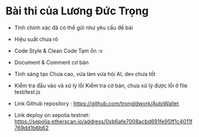 # Bài thi của Lương Đức Trọng

- Tính chính xác
    đã có thể gửi như yêu cầu đề bài
- Hiệu suất
    chưa rõ
- Code Style & Clean Code
    Tạm ổn :v
- Document & Comment
    cơ bản
- Tính sáng tạo
    Chưa cao, vừa làm vừa hỏi AI, dev chưa tốt
- Kiểm tra đầu vào và xử lý lỗi 
    Kiểm tra cơ bản, chưa xử lý được lỗi ở file test/test.js

- Link Github repository : https://github.com/trongldwork/AutoWallet
- Link deploy on sepolia testnet: https://sepolia.etherscan.io/address/0xb6afe7008acbd691fe95ff1c4011f769dd1b6b62
